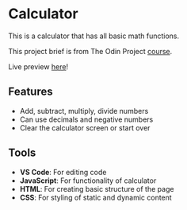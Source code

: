 # Calculator

This is a calculator that has all basic math functions.

This project brief is from The Odin Project [course](https://www.theodinproject.com/lessons/foundations-calculator).

Live preview [here](https://tylersemel.github.io/calculator/)!

## Features
- Add, subtract, multiply, divide numbers
- Can use decimals and negative numbers
- Clear the calculator screen or start over

## Tools
- **VS Code**: For editing code
- **JavaScript**: For functionality of calculator
- **HTML**: For creating basic structure of the page
- **CSS**: For styling of static and dynamic content

  

